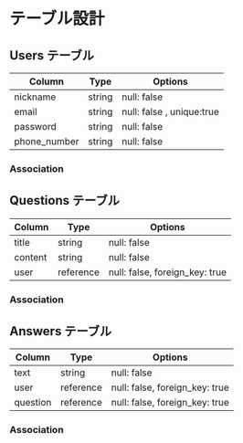 # テーブル設計

## Users テーブル

|  Column             |  Type       |  Options                   |
| ------------------- | ----------- | -------------------------- |
|  nickname           | string      | null: false                |
|  email              | string      | null: false ,  unique:true |
|  password           | string      | null: false                |
|  phone_number       | string      | null: false 
### Association




## Questions テーブル

|  Column            |  Type        |  Options                                     |
| ------------------ | ------------ | -------------------------------------------- |
| title              | string       | null: false                                  |
| content            | string       | null: false                                  |
| user               | reference    | null: false, foreign_key: true               |

### Association




## Answers テーブル

|  Column            |  Type       |  Options                                      |
| ------------------ | ----------- | --------------------------------------------- |
| text               | string      | null: false                                   |
| user               | reference   | null: false,  foreign_key:  true              |
| question           | reference   | null: false,  foreign_key:  true              |

### Association 
